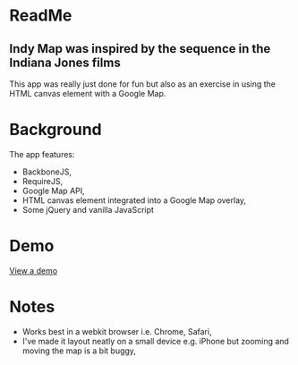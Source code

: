 # ReadMe
## Indy Map was inspired by the sequence in the Indiana Jones films

This app was really just done for fun but also as an exercise in using the HTML canvas element with a Google Map.

# Background
The app features:
* BackboneJS,
* RequireJS,
* Google Map API,
* HTML canvas element integrated into a Google Map overlay,
* Some jQuery and vanilla JavaScript

# Demo
[View a demo](http://www.kingsthings.co.uk/travel-by-map/)

# Notes
* Works best in a webkit browser i.e. Chrome, Safari,
* I've made it layout neatly on a small device e.g. iPhone but zooming and moving the map is a bit buggy,

